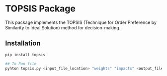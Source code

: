 # TOPSIS Package

This package implements the TOPSIS (Technique for Order Preference by Similarity to Ideal Solution) method for decision-making.

## Installation
```bash
pip install topsis

## To Run file
pyhton topsis.py <input_file_location> "weights" "impacts" <output_file_location.csv>